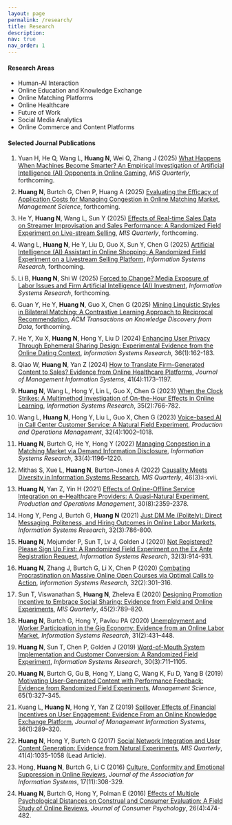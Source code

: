 ```yaml
---
layout: page
permalink: /research/
title: Research
description: 
nav: true
nav_order: 1
---
```



#### Research Areas

<ul style="list-style-type: disc;">
  <li>Human-AI Interaction</li>
  <li>Online Education and Knowledge Exchange</li>
  <li>Online Matching Platforms</li>
  <li>Online Healthcare</li>
  <li>Future of Work</li>
  <li>Social Media Analytics</li>
  <li>Online Commerce and Content Platforms</li>
</ul>
 

#### Selected Journal Publications

<ol style="list-style-type: decimal;">
  <li style="margin-bottom: 10px;">Yuan H, He Q, Wang L, <b>Huang N</b>, Wei Q, Zhang J (2025) <a href="#">What Happens When Machines Become Smarter? An Empirical Investigation of Artificial Intelligence (AI) Opponents in Online Gaming</a>, <em>MIS Quarterly</em>, forthcoming.</li> 
  <li style="margin-bottom: 10px;"><b>Huang N</b>, Burtch G, Chen P, Huang A (2025) <a href="#">Evaluating the Efficacy of Application Costs for Managing Congestion in Online Matching Market</a>, <em>Management Science</em>, forthcoming.</li> 
  <li style="margin-bottom: 10px;">He Y, <b>Huang N</b>, Wang L, Sun Y (2025) <a href="#">Effects of Real-time Sales Data on Streamer Improvisation and Sales Performance: A Randomized Field Experiment on Live-stream Selling</a>, <em>MIS Quarterly</em>, forthcoming.</li> 
  <li style="margin-bottom: 10px;">Wang L, <b>Huang N</b>, He Y, Liu D, Guo X, Sun Y, Chen G (2025) <a href="https://pubsonline.informs.org/doi/10.1287/isre.2023.0103">Artificial Intelligence (AI) Assistant in Online Shopping: A Randomized Field Experiment on a Livestream Selling Platform</a>, <em>Information Systems Research</em>, forthcoming.</li> 
  <li style="margin-bottom: 10px;">Li B, <b>Huang N</b>, Shi W (2025) <a href="https://pubsonline.informs.org/doi/abs/10.1287/isre.2022.0402">Forced to Change? Media Exposure of Labor Issues and Firm Artificial Intelligence (AI) Investment</a>, <em>Information Systems Research</em>, forthcoming.</li>	
  <li style="margin-bottom: 10px;">Guan Y, He Y, <b>Huang N</b>, Guo X, Chen G (2025) <a href="https://dl.acm.org/doi/10.1145/3736418">Mining Linguistic Styles in Bilateral Matching: A Contrastive Learning Approach to Reciprocal Recommendation</a>, <em>ACM Transactions on Knowledge Discovery from Data</em>, forthcoming.</li>
  <li style="margin-bottom: 10px;">He Y, Xu X, <b>Huang N</b>, Hong Y, Liu D (2024) <a href="https://pubsonline.informs.org/doi/10.1287/isre.2021.0379">Enhancing User Privacy Through Ephemeral Sharing Design: Experimental Evidence from the Online Dating Context</a>, <em>Information Systems Research</em>, 36(1):162-183.</li>
  <li style="margin-bottom: 10px;">Qiao W, <b>Huang N</b>, Yan Z (2024) <a href="https://www.tandfonline.com/doi/full/10.1080/07421222.2024.2415767">How to Translate Firm-Generated Content to Sales? Evidence from Online Healthcare Platforms</a>, <em>Journal of Management Information Systems</em>, 41(4):1173–1197.</li>
  <li style="margin-bottom: 10px;"><b>Huang N</b>, Wang L, Hong Y, Lin L, Guo X, Chen G (2023) <a href="https://pubsonline.informs.org/doi/full/10.1287/isre.2023.1234">When the Clock Strikes: A Multimethod Investigation of On-the-Hour Effects in Online Learning</a>, <em>Information Systems Research</em>, 35(2):766-782.</li>
  <li style="margin-bottom: 10px;">Wang L, <b>Huang N</b>, Hong Y, Liu L, Guo X, Chen G (2023) <a href="https://onlinelibrary.wiley.com/doi/10.1111/poms.13953">Voice-based AI in Call Center Customer Service: A Natural Field Experiment</a>, <em>Production and Operations Management</em>, 32(4):1002–1018.</li>
  <li style="margin-bottom: 10px;"><b>Huang N</b>, Burtch G, He Y, Hong Y (2022) <a href="https://pubsonline.informs.org/doi/10.1287/isre.2022.1148">Managing Congestion in a Matching Market via Demand Information Disclosure</a>, <em>Information Systems Research</em>, 33(4):1196–1220.</li>
  <li style="margin-bottom: 10px;">Mithas S, Xue L, <b>Huang N</b>, Burton-Jones A (2022) <a href="https://misq.umn.edu/misq/downloads/download/editorial/759/">Causality Meets Diversity in Information Systems Research</a>, <em>MIS Quarterly</em>, 46(3):i-xvii.</li>
  <li style="margin-bottom: 10px;"><b>Huang N</b>, Yan Z, Yin H (2021) <a href="https://onlinelibrary.wiley.com/doi/abs/10.1111/poms.13381">Effects of Online-Offline Service Integration on e-Healthcare Providers: A Quasi-Natural Experiment</a>, <em>Production and Operations Management</em>, 30(8):2359-2378.</li>
  <li style="margin-bottom: 10px;">Hong Y, Peng J, Burtch G, <b>Huang N</b> (2021) <a href="https://pubsonline.informs.org/doi/10.1287/isre.2021.1003">Just DM Me (Politely): Direct Messaging, Politeness, and Hiring Outcomes in Online Labor Markets</a>, <em>Information Systems Research</em>, 32(3):786-800.</li>
  <li style="margin-bottom: 10px;"><b>Huang N</b>, Mojumder P, Sun T, Lv J, Golden J (2020) <a href="https://pubsonline.informs.org/doi/10.1287/isre.2021.0999">Not Registered? Please Sign Up First: A Randomized Field Experiment on the Ex Ante Registration Request</a>, <em>Information Systems Research</em>, 32(3):914-931.</li>
  <li style="margin-bottom: 10px;"><b>Huang N</b>, Zhang J, Burtch G, Li X, Chen P (2020) <a href="https://pubsonline.informs.org/doi/abs/10.1287/isre.2020.0974">Combating Procrastination on Massive Online Open Courses via Optimal Calls to Action</a>, <em>Information Systems Research</em>, 32(2):301–316.</li>
  <li style="margin-bottom: 10px;">Sun T, Viswanathan S, <b>Huang N</b>, Zheleva E (2020) <a href="https://misq.umn.edu/designing-promotional-incentives-to-embrace-social-sharing-evidence-from-field-and-online-experiments.html">Designing Promotion Incentive to Embrace Social Sharing: Evidence from Field and Online Experiments</a>, <em>MIS Quarterly</em>, 45(2):789–820.</li>
  <li style="margin-bottom: 10px;"><b>Huang N</b>, Burtch G, Hong Y, Pavlou PA (2020) <a href="https://pubsonline.informs.org/doi/abs/10.1287/isre.2019.0896">Unemployment and Worker Participation in the Gig Economy: Evidence from an Online Labor Market</a>, <em>Information Systems Research</em>, 31(2):431–448.</li>
  <li style="margin-bottom: 10px;"><b>Huang N</b>, Sun T, Chen P, Golden J (2019) <a href="https://pubsonline.informs.org/doi/abs/10.1287/isre.2018.0832">Word-of-Mouth System Implementation and Customer Conversion: A Randomized Field Experiment</a>, <em>Information Systems Research</em>, 30(3):711–1105.</li>
  <li style="margin-bottom: 10px;"><b>Huang N</b>, Burtch G, Gu B, Hong Y, Liang C, Wang K, Fu D, Yang B (2019) <a href="https://pubsonline.informs.org/doi/10.1287/mnsc.2017.2944">Motivating User-Generated Content with Performance Feedback: Evidence from Randomized Field Experiments</a>, <em>Management Science</em>, 65(1):327–345.</li>
  <li style="margin-bottom: 10px;">Kuang L, <b>Huang N</b>, Hong Y, Yan Z (2019) <a href="https://www.tandfonline.com/doi/abs/10.1080/07421222.2018.1550564?journalCode=mmis20">Spillover Effects of Financial Incentives on User Engagement: Evidence From an Online Knowledge Exchange Platform</a>, <em>Journal of Management Information Systems</em>, 36(1):289–320.</li>
  <li style="margin-bottom: 10px;"><b>Huang N</b>, Hong Y, Burtch G (2017) <a href="https://misq.org/social-network-integration-and-user-content-generation-evidence-from-natural-experiments.html">Social Network Integration and User Content Generation: Evidence from Natural Experiments</a>, <em>MIS Quarterly</em>, 41(4):1035-1058 (Lead Article).</li>
  <li style="margin-bottom: 10px;">Hong, <b>Huang N</b>, Burtch G, Li C (2016) <a href="http://aisel.aisnet.org/jais/vol17/iss11/2/">Culture, Conformity and Emotional Suppression in Online Reviews</a>, <em>Journal of the Association for Information Systems</em>, 17(11):308-329.</li>
  <li style="margin-bottom: 10px;"><b>Huang N</b>, Burtch G, Hong Y, Polman E (2016) <a href="https://doi.org/10.1016/j.jcps.2016.03.001">Effects of Multiple Psychological Distances on Construal and Consumer Evaluation: A Field Study of Online Reviews</a>, <em>Journal of Consumer Psychology</em>, 26(4):474-482.</li>
</ol>

